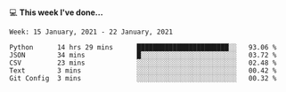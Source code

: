 💻 **This week I've done...**

<!--START_SECTION:waka-->
```text
Week: 15 January, 2021 - 22 January, 2021

Python      14 hrs 29 mins      ███████████████████████░░   93.06 % 
JSON        34 mins             █░░░░░░░░░░░░░░░░░░░░░░░░   03.72 % 
CSV         23 mins             ░░░░░░░░░░░░░░░░░░░░░░░░░   02.48 % 
Text        3 mins              ░░░░░░░░░░░░░░░░░░░░░░░░░   00.42 % 
Git Config  3 mins              ░░░░░░░░░░░░░░░░░░░░░░░░░   00.32 %
```
<!--END_SECTION:waka-->
